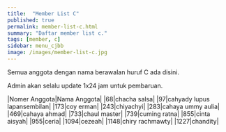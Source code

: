 ```yaml
---
title:  "Member List C"
published: true
permalink: member-list-c.html
summary: "Daftar member list c."
tags: [member, c]
sidebar: menu_cjbb
image: /images/member-list-c.jpg
---
```


Semua anggota dengan nama berawalan huruf C ada disini.

Admin akan selalu update 1x24 jam untuk pembaruan.

|Nomer Anggota|Nama Anggota|
|68|chacha salsa|
|97|cahyady lupus lapansembilan|
|173|coy erman|
|243|chiyachyi|
|283|cahaya ummy aulia|
|469|cahaya ahmad|
|733|chaul master|
|739|cuming ratna|
|855|cinta aisyah|
|955|ceria|
|1094|cezeah|
|1148|chiry rachmawty|
|1227|chandity|
